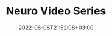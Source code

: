 ---
title: "Neuro Video Series"
date: 2022-06-06T21:52:08+03:00
draft: False
bookCollapseSection: True
weight: 2
---